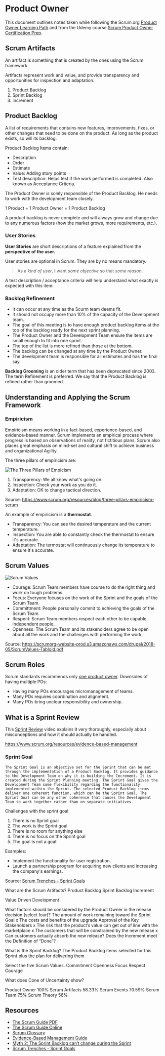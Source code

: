 # Product Owner

This document outlines notes taken while following the Scrum.org [Product Owner Learning Path](https://www.scrum.org/pathway/product-owner-learning-path/understanding-and-applying-the-scrum-framework/empiricism) and from the Udemy course [Scrum Product Owner Certification Prep](https://www.udemy.com/course/scrum-product-owner-certification-prep-mock-exam-questions/).

## Scrum Artifacts

An artifact is something that is created by the ones using the Scrum framework.

Artifacts represent work and value, and provide transparency and opportunities for inspection and adaptation.

1. Product Backlog
2. Sprint Backlog
3. Increment

## Product Backlog

A list of requirements that contains new features, improvements, fixes, or other changes that need to be done on the product. As long as the product exists, so will its backlog.

Product Backlog Items contain:

- Description
- Order
- Estimate
- Value: Adding story points
- Test description: Helps test if the work performed is completed. Also known as Acceptance Criteria.

The Product Owner is solely responsible of the Product Backlog. He needs to work with the development team closely.

1 Product = 1 Product Owner = 1 Product Backlog

A product backlog is never complete and will always grow and change due to any numerous factors (how the market grows, more requirements, etc.).

### User Stories

**User Stories** are short descriptions of a feature explained from the **perspective of the user.**

User stories are optional in Scrum. They are by no means mandatory.

> As a *kind of user*, I want *some objective* so that *some reason*.

A test description / acceptance criteria will help understand what exactly is expected with this item.

### Backlog Refinement

- It can occur at any time as the Scurm team deems fit.
- It should not occupy more than 10% of the capacity of the Development team.
- The goal of this meeting is to have enough product backlog items at the top of the backlog ready for the next sprint planning.
- The Product Owner and the Development Team ensure the items are small enough to fit into one sprint.
- The top of the list is more refined than those at the bottom.
- The backlog can be changed at any time by the Product Owner.
- The development team is responsible for all estimates and has the final say.

**Backlog Grooming** is an older term that has been deprecated since 2003. The term Refinement is preferred. We say that the Product Backlog is refined rather than groomed.

## Understanding and Applying the Scrum Framework

### Empiricism

Empiricism means working in a fact-based, experience-based, and evidence-based manner. Scrum implements an empirical process where progress is based on observations of reality, not fictitious plans. Scrum also places great emphasis on mind-set and cultural shift to achieve business and organizational Agility.

The three pillars of empiricism are:

![The Three Pillars of Empicism](images/product-owner/pillars-of-empiricism.png)

1. Transparency: We all know what's going on.
2. Inspection: Check your work as you do it.
3. Adaptation: OK to change tactical direction.

Source: https://www.scrum.org/resources/blog/three-pillars-empiricism-scrum

An example of empiricism is a **thermostat**.

- Transparency: You can see the desired temperature and the current temperature.
- Inspection: You are able to constantly check the thermostat to ensure it's accurate.
- Adaptation: The termostat will continuously change its temperature to ensure it's accurate.

## Scrum Values

![Scrum Values](images/product-owner/scrum-values.png)

- Courage: Scrum Team members have course to do the right thing and work on tough problems.
- Focus: Everyone focuses on the work of the Sprint and the goals of the Scrum Team.
- Committment: People personally commit to echieving the goals of the Scrum Team.
- Respect: Scrum Team members respect each other to be capable, independent people.
- Openness: The Scrum Team and its stakeholders agree to be open about all the work and the challenges with performing the work.

Source: https://scrumorg-website-prod.s3.amazonaws.com/drupal/2018-05/ScrumValues-Tabloid.pdf

## Scrum Roles

Scrum standards recommends only [one product owner](https://www.scrum.org/resources/blog/why-you-need-only-one-product-owner). Downsides of having multiple POs:

- Having many POs encourages micromanagement of teams.
- Many POs requires coordination and alignment.
- Many POs bring unclear responsibility and ownership.

## What is a Sprint Review

This [Sprint Review](https://www.scrum.org/resources/what-sprint-review) video explains it very thoroughly, especially about misconceptions and how it should actually be handled.

https://www.scrum.org/resources/evidence-based-management

### Sprint Goal

    The Sprint Goal is an objective set for the Sprint that can be met through the implementation of a Product Backlog. It provides guidance to the Development Team on why it is building the Increment. It is created during the Sprint Planning meeting. The Sprint Goal gives the Development Team some flexibility regarding the functionality implemented within the Sprint. The selected Product Backlog items deliver one coherent function, which can be the Sprint Goal. The Sprint Goal can be any other coherence that causes the Development Team to work together rather than on separate initiatives.

Challenges with the sprint goal:

1. There is no Sprint goal
2. The work is the Sprint goal
3. There is no room for anything else
4. There is no focus on the Sprint goal
5. The goal is not a goal

Examples:

- Implement the functionality for user registration.
- Launch a partnership program for acquiring new clients and increasing the company's earnings.

Source: [Scrum Trenches - Sprint Goals](https://www.scrum.org/resources/blog/scrum-trenches-sprint-goal)


What are the Scrum Artifacts?
Product Backlog
Sprint Backlog
Increment








Value Driven Development


What factors should be considered by the Product Owner in the release decision (select four)?
The amount of work remaining toward the Sprint Goal
x The costs and benefits of the upgrade
Approval of the Key Stakeholders
x The risk that the product’s value can get out of line with the marketplace
x The customers that will be constrained by the new release
x Can customers actually absorb the new release?
Does the Increment meet the Definition of “Done”?


What is the Sprint Backlog?
The Product Backlog items selected for this Sprint plus the plan for delivering them


Select the five Scrum Values.
Commitment
Openness
Focus
Respect
Courage


What does Cone of Uncertainty show?

Product Owner 100%
Scrum Artifacts 58.33%
Scrum Events 70.59%
Scrum Team 75%
Scrum Theory 56%


## Resources

- [The Scrum Guide PDF](https://www.scrumguides.org/docs/scrumguide/v2017/2017-Scrum-Guide-US.pdf)
- [The Scrum Guide Online](https://www.scrumguides.org/scrum-guide.html)
- [Scrum Glossary](https://www.scrum.org/resources/scrum-glossary)
- [Evidence-Based Management Guide](https://www.scrum.org/resources/evidence-based-management-guide)
- [Myth 2: The Sprint Backlog can’t change during the Sprint](https://www.scrum.org/resources/blog/myth-2-sprint-backlog-cant-change-during-sprint)
- [Scrum Trenches - Sprint Goals](https://www.scrum.org/resources/blog/scrum-trenches-sprint-goal)